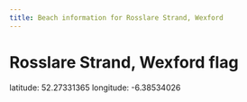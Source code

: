 ```yaml
---
title: Beach information for Rosslare Strand, Wexford
---
```

# Rosslare Strand, Wexford <span class="material-icons blue-flag">flag</span>

<div class="location-info">latitude: 52.27331365 longitude: -6.38534026</div>
<div id="met-eireann-warnings" onload="get_met_eireann_warnings(EI30)"></div>
<div></div>
